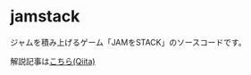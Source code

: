 # jamstack

ジャムを積み上げるゲーム「JAMをSTACK」のソースコードです。

解説記事は[こちら(Qiita)](https://qiita.com/de_teiu_tkg/private/cdb6ad2972a23663dbde)
